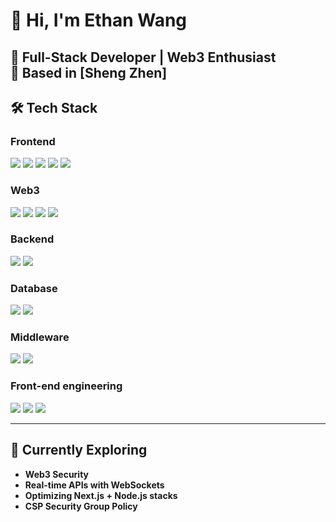 # 👋 Hi, I'm Ethan Wang

**🚀 Full-Stack Developer | Web3 Enthusiast**  
📍 Based in [Sheng Zhen]  
---

## 🛠 Tech Stack

### **Frontend**
![](https://img.shields.io/badge/Next.js-000000?style=for-the-badge&logo=next.js&logoColor=white)
![](https://img.shields.io/badge/React_Query-FF4154?style=for-the-badge&logo=react-query&logoColor=white)
![](https://img.shields.io/badge/Zustand-764ABC?style=for-the-badge&logo=redux&logoColor=white)
![](https://img.shields.io/badge/TailwindCSS-06B6D4?style=for-the-badge&logo=tailwind-css&logoColor=white)
![](https://img.shields.io/badge/Shadcn/ui-111827?style=for-the-badge&logo=radix-ui&logoColor=white)

### **Web3**
![](https://img.shields.io/badge/Solidity-363636?style=for-the-badge&logo=solidity&logoColor=white)
![](https://img.shields.io/badge/Hardhat-FCC624?style=for-the-badge&logo=ethereum&logoColor=black)
![](https://img.shields.io/badge/Ethers.js-2536EC?style=for-badge&logo=ethers&logoColor=white)
![](https://img.shields.io/badge/RainbowKit-FF007A?style=for-badge&logo=rainbow&logoColor=white)

### **Backend**
![](https://img.shields.io/badge/FastAPI-009688?style=for-the-badge&logo=fastapi&logoColor=white)
![](https://img.shields.io/badge/NestJS-E0234E?style=for-the-badge&logo=nestjs&logoColor=white)

### **Database**
![](https://img.shields.io/badge/MySQL-4479A1?style=for-the-badge&logo=mysql&logoColor=white)
![](https://img.shields.io/badge/MongoDB-47A248?style=for-the-badge&logo=mongodb&logoColor=white)

### **Middleware**
![](https://img.shields.io/badge/Kafka-231F20?style=for-the-badge&logo=apachekafka&logoColor=white)
![](https://img.shields.io/badge/Redis-DC382D?style=for-the-badge&logo=redis&logoColor=white)

### **Front-end engineering**
![](https://img.shields.io/badge/Biome-60A5FA?style=for-the-badge&logo=biome&logoColor=white)
![](https://img.shields.io/badge/Webpack-8DD6F9?style=for-the-badge&logo=webpack&logoColor=black)
![](https://img.shields.io/badge/Husky-1D1D1D?style=for-the-badge&logo=husky&logoColor=white)


---

## 🌱 Currently Exploring
- **Web3 Security**  
- **Real-time APIs with WebSockets**  
- **Optimizing Next.js + Node.js stacks**  
- **CSP Security Group Policy**  
